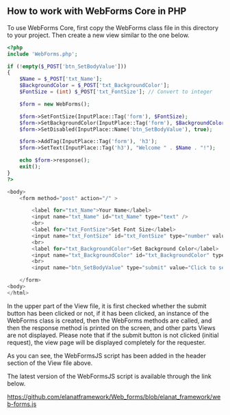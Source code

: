 ## How to work with WebForms Core in PHP

To use WebForms Core, first copy the WebForms class file in this directory to your project. Then create a new view similar to the one below.

```php
<?php
include 'WebForms.php';

if (!empty($_POST['btn_SetBodyValue']))
{
    $Name = $_POST['txt_Name'];
    $BackgroundColor = $_POST['txt_BackgroundColor'];
    $FontSize = (int) $_POST['txt_FontSize']; // Convert to integer

    $form = new WebForms();

    $form->SetFontSize(InputPlace::Tag('form'), $FontSize);
    $form->SetBackgroundColor(InputPlace::Tag('form'), $BackgroundColor);
    $form->SetDisabled(InputPlace::Name('btn_SetBodyValue'), true);

    $form->AddTag(InputPlace::Tag('form'), 'h3');
    $form->SetText(InputPlace::Tag('h3'), "Welcome " . $Name . "!");

    echo $form->response();
    exit();
}
?>

<body>
    <form method="post" action="/" >

        <label for="txt_Name">Your Name</label>
        <input name="txt_Name" id="txt_Name" type="text" />
        <br>
        <label for="txt_FontSize">Set Font Size</label>
        <input name="txt_FontSize" id="txt_FontSize" type="number" value="16" min="10" max="36" />
        <br>
        <label for="txt_BackgroundColor">Set Background Color</label>
        <input name="txt_BackgroundColor" id="txt_BackgroundColor" type="text" />
        <br>
        <input name="btn_SetBodyValue" type="submit" value="Click to send data" />

    </form>
<body>
</html>
```

In the upper part of the View file, it is first checked whether the submit button has been clicked or not, if it has been clicked, an instance of the WebForms class is created, then the WebForms methods are called, and then the response method is printed on the screen, and other parts Views are not displayed.
Please note that if the submit button is not clicked (initial request), the view page will be displayed completely for the requester.

As you can see, the WebFormsJS script has been added in the header section of the View file above.

The latest version of the WebFormsJS script is available through the link below.

https://github.com/elanatframework/Web_forms/blob/elanat_framework/web-forms.js
